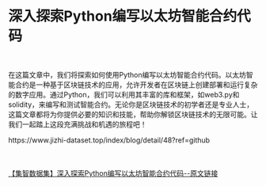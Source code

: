 <h1>深入探索Python编写以太坊智能合约代码</h1><br /><p>在这篇文章中，我们将探索如何使用Python编写以太坊智能合约代码。以太坊智能合约是一种基于区块链技术的应用，允许开发者在区块链上创建部署和运行复杂的数字应用。通过Python，我们可以利用其丰富的库和框架，如web3.py和solidity，来编写和测试智能合约。无论你是区块链技术的初学者还是专业人士，这篇文章都将为你提供必要的知识和技能，帮助你解锁区块链技术的无限可能。让我们一起踏上这段充满挑战和机遇的旅程吧！</p><p>https://www.jizhi-dataset.top/index/blog/detail/48?ref=github</p><br /><br /><a href="https://www.jizhi-dataset.top/index/blog/detail/48?ref=github" target="_blank">【集智数据集】深入探索Python编写以太坊智能合约代码--原文链接</a>